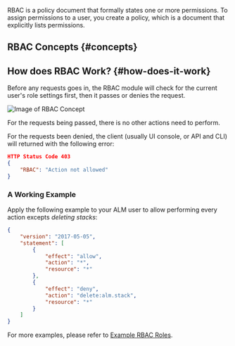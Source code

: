 RBAC is a policy document that formally states one or more permissions. To assign permissions to a user, you create a policy, which is a document that explicitly lists permissions.

## RBAC Concepts {#concepts}


## How does RBAC Work? {#how-does-it-work}

Before any requests goes in, the RBAC module will check for the current user's role settings first, then it passes or denies the request.

![Image of RBAC Concept](https://learn-cdn.mobingi.com/images/rbac-concept.png)


For the requests being passed, there is no other actions need to perform. 

For the requests been denied, the client (usually UI console, or API and CLI) will returned with the following error:

```json
HTTP Status Code 403
{
    "RBAC": "Action not allowed"
}
```

### A Working Example

Apply the following example to your ALM user to allow performing every action excepts _deleting stacks_:

```json
{
    "version": "2017-05-05",
    "statement": [
        {
            "effect": "allow",
            "action": "*",
            "resource": "*"
        },
        {
            "effect": "deny",
            "action": "delete:alm.stack",
            "resource": "*"
        }
    ]
}
```


For more examples, please refer to [Example RBAC Roles](https://learn.mobingi.com/enterprise/rbac-example-roles).